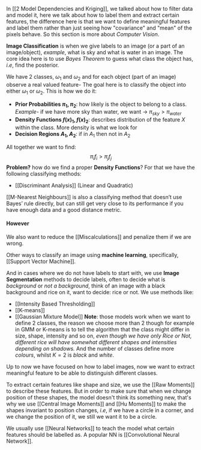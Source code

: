 

In [[2 Model Dependencies and Kriging]], we talked about how to filter data and model it, here we talk about how to label them and extract certain features, the difference here is that we want to define meaningful features and label them rather than just seeing how "covariance" and "mean" of the pixels behave. So this section is more about *Computer Vision*.


**Image Classification** is when we give labels to an image (or a part of an image/object), $example$, what is sky and what is water in an image. The core idea here is to use *Bayes Theorem* to guess what class the object has, $i.e$, find the posterior. 

We have $2$ classes, $\omega_1$ and $\omega_2$ and for each object (part of an image) observe a real valued feature- The goal here is to classify the object into either $\omega_1$ or $\omega_2$.  This is how we do it:

- **Prior Probabilities $\pi_1 , \pi_2$**: how likely is the object to belong to a class. *Example*- if we have more sky than water, we want $\rightarrow$ $\pi_{sky} > \pi_{water}$
- **Density Functions $f(x)_1, f(x)_2$**: describes distribution of the feature $X$ within the class. More density is what we look for 
- **Decision Regions $A_1, A_2$**: if in $A_1$ then not in $A_2$ 

All together we want to find: $$\pi_i f_i > \pi_j f_j$$
**Problem?** how do we find a proper **Density Functions**? 
For that we have the following classifying methods:
- [[Discriminant Analysis]] (Linear and Quadratic)

[[M-Nearest Neighbours]] is also a classifying method that doesn’t use Bayes’ rule directly, but can still get very close to its performance if you have enough data and a good distance metric.
#### However
We also want to reduce the [[Miscalculations]] and penalize them if we are wrong.


Other ways to classify an image using **machine learning**, specifically, [[Support Vector Machine]]. 

And in cases where we do not have labels to start with, we use **Image Segmentation** methods to decide labels, often to decide what is *background* or *not a background*, think of an image with a black background and rice on it, want to decide: rice or not. We use methods like:
- [[Intensity Based Thresholding]]
- [[K-means]]
- [[Gaussian Mixture Model]]
**Note**: those models work when we want to define $2$ classes, the reason we choose more than $2$ though for example in GMM or K-means is to tell the algorithm that the class might differ in size, shape, intensity and so on, *even though we have only Rice or Not, different rice will have somewhat different shapes and intensities depending on shadows.* And the number of classes define more *colours*, whilst $K=2$ is *black* and *white*.

Up to now we have focused on how to label images, now we want to extract meaningful feature to be able to distinguish different classes. 

To extract certain features like shape and size, we use the [[Raw Moments]] to describe these features. But in order to make sure that when we change position of these shapes, the model doesn't think its something new, that's why we use [[Central Image Moments]] and [[Hu Moments]] to make the shapes invariant to position changes, $i.e$, if we have a circle in a corner, and we change the position of it, we still we want it to be a circle. 

We usually use [[Neural Networks]] to teach the model what certain features should be labelled as. A popular NN is [[Convolutional Neural Network]].






